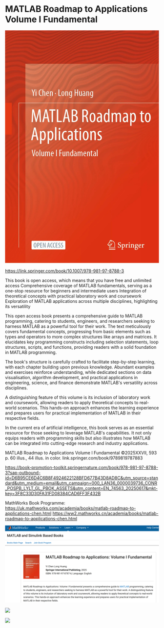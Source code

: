 # MATLAB Roadmap to Applications Volume I Fundamental


![](https://github.com/LeoYiChen/MATLABBook01/blob/main/978-981-97-8788-3.jpg)



https://link.springer.com/book/10.1007/978-981-97-8788-3


This book is open access, which means that you have free and unlimited access
Comprehensive coverage of MATLAB fundamentals, serving as a one-stop resource for beginners and intermediate users
Integration of theoretical concepts with practical laboratory work and coursework
Exploration of MATLAB applications across multiple disciplines, highlighting its versatility

This open access book presents a comprehensive guide to MATLAB programming, catering to students, engineers, and researchers seeking to harness MATLAB as a powerful tool for their work. The text meticulously covers fundamental concepts, progressing from basic elements such as types and operators to more complex structures like arrays and matrices. It elucidates key programming constructs including selection statements, loop structures, scripts, and functions, providing readers with a solid foundation in MATLAB programming.

The book's structure is carefully crafted to facilitate step-by-step learning, with each chapter building upon previous knowledge. Abundant examples and exercises reinforce understanding, while dedicated sections on data visualisation, algorithm development, and practical applications in engineering, science, and finance demonstrate MATLAB's versatility across disciplines.

A distinguishing feature of this volume is its inclusion of laboratory work and coursework, allowing readers to apply theoretical concepts to real-world scenarios. This hands-on approach enhances the learning experience and prepares users for practical implementation of MATLAB in their respective fields.

In the current era of artificial intelligence, this book serves as an essential resource for those seeking to leverage MATLAB's capabilities. It not only equips readers with programming skills but also illustrates how MATLAB can be integrated into cutting-edge research and industry applications.


MATLAB Roadmap to Applications Volume I Fundamental
©2025XXVII, 593 p. 60 illus., 44 illus. in color.
link.springer.com/book/9789819787883

https://book-promotion-toolkit.springernature.com/book/978-981-97-8788-3?sap-outbound-id=D6B95CE6D4C6B8F4924622128BFD677B43D8AD8C&utm_source=standard&utm_medium=email&utm_campaign=000_LAN36_0000039736_CONR_POSPB_LYLT_GL_PBOK_ASSETS&utm_content=EN_74563_20250617&mkt-key=3F8C33D30FA31FD08384CAD6FF3F432B

MathWorks Book Programme:
https://uk.mathworks.com/academia/books/matlab-roadmap-to-applications-chen.html 
https://ww2.mathworks.cn/academia/books/matlab-roadmap-to-applications-chen.html

![](https://github.com/LeoYiChen/MATLABBook01/blob/main/mathworks.com-bookprogramme.jpg)

![](https://github.com/LeoYiChen/MATLABBook01/blob/main/springer-fullpage.jpg)

![](https://github.com/LeoYiChen/MATLABBook01/blob/main/amazon-fullpage.jpg)

